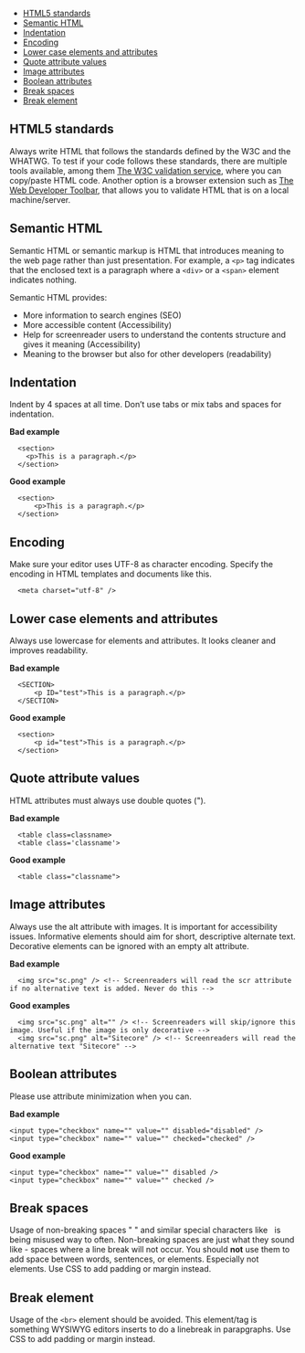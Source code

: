 -  [HTML5 standards](#html5-standards)
-  [Semantic HTML](#semanticHTML)
-  [Indentation](#indentation)
-  [Encoding](#encoding)
-  [Lower case elements and attributes](#lower-case-elements-and-attributes)
-  [Quote attribute values](#quote-attribute-values)
-  [Image attributes](#image-attributes)
-  [Boolean attributes](#boolean-attributes)
-  [Break spaces](#break-spaces)
-  [Break element](#break-element)

## HTML5 standards

Always write HTML that follows the standards defined by the W3C and the WHATWG. To test if your code follows these standards, there are multiple tools available, among them [The W3C validation service](https://validator.w3.org/), where you can copy/paste HTML code. Another option is a browser extension such as [The Web Developer Toolbar](https://chrispederick.com/work/web-developer/), that allows you to validate HTML that is on a local machine/server.

## Semantic HTML

Semantic HTML or semantic markup is HTML that introduces meaning to the web page rather than just presentation. For example, a `<p>` tag indicates that the enclosed text is a paragraph where a `<div>` or a `<span>` element indicates nothing.

Semantic HTML provides:

-  More information to search engines (SEO)
-  More accessible content (Accessibility)
-  Help for screenreader users to understand the contents structure and gives it meaning (Accessibility)
-  Meaning to the browser but also for other developers (readability)

## Indentation

Indent by 4 spaces at all time. Don’t use tabs or mix tabs and spaces for indentation.

**Bad example**

      <section>
        <p>This is a paragraph.</p>
      </section>

**Good example**

      <section>
          <p>This is a paragraph.</p>
      </section>

## Encoding

Make sure your editor uses UTF-8 as character encoding. Specify the encoding in HTML templates and documents like this.

      <meta charset="utf-8" />

## Lower case elements and attributes

Always use lowercase for elements and attributes. It looks cleaner and improves readability.

**Bad example**

      <SECTION>
          <p ID="test">This is a paragraph.</p>
      </SECTION>

**Good example**

      <section>
          <p id="test">This is a paragraph.</p>
      </section>

## Quote attribute values

HTML attributes must always use double quotes (").

**Bad example**

      <table class=classname>
      <table class='classname'>

**Good example**

      <table class="classname">

## Image attributes

Always use the alt attribute with images. It is important for accessibility issues.
Informative elements should aim for short, descriptive alternate text. Decorative elements can be ignored with an empty alt attribute.

**Bad example**

      <img src="sc.png" /> <!-- Screenreaders will read the scr attribute if no alternative text is added. Never do this -->

**Good examples**

      <img src="sc.png" alt="" /> <!-- Screenreaders will skip/ignore this image. Useful if the image is only decorative -->
      <img src="sc.png" alt="Sitecore" /> <!-- Screenreaders will read the alternative text "Sitecore" -->

## Boolean attributes

Please use attribute minimization when you can.

**Bad example**

    <input type="checkbox" name="" value="" disabled="disabled" />
    <input type="checkbox" name="" value="" checked="checked" />

**Good example**

    <input type="checkbox" name="" value="" disabled />
    <input type="checkbox" name="" value="" checked />

## Break spaces

Usage of non-breaking spaces "&nbsp;" and similar special characters like &#160; is being misused way to often. Non-breaking spaces are just what they sound like - spaces where a line break will not occur.
You should **not** use them to add space between words, sentences, or elements. Especially not elements.
Use CSS to add padding or margin instead.

## Break element

Usage of the `<br>` element should be avoided. This element/tag is something WYSIWYG editors inserts to do a linebreak in parapgraphs.
Use CSS to add padding or margin instead.


